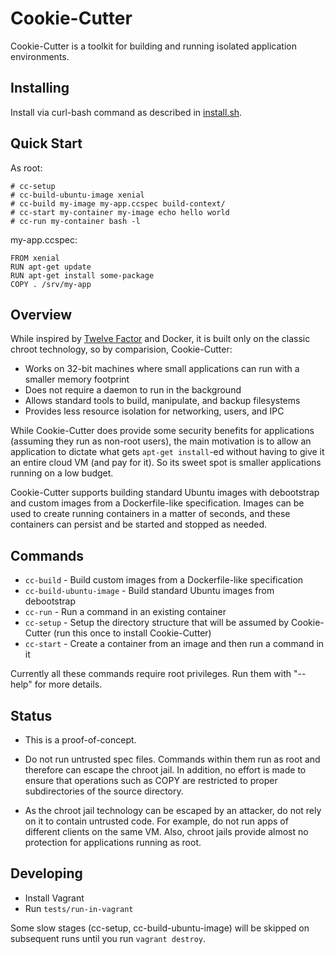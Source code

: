 # Cookie-Cutter

Cookie-Cutter is a toolkit for building and running isolated application
environments.

## Installing

Install via curl-bash command as described in [install.sh].

[install.sh]:https://github.com/mcary/cookie-cutter/blob/master/install.sh

## Quick Start

As root:
```
# cc-setup
# cc-build-ubuntu-image xenial
# cc-build my-image my-app.ccspec build-context/
# cc-start my-container my-image echo hello world
# cc-run my-container bash -l
```

my-app.ccspec:
```
FROM xenial
RUN apt-get update
RUN apt-get install some-package
COPY . /srv/my-app
```

## Overview

While inspired by [Twelve Factor](12factor.net) and Docker, it is built
only on the classic chroot technology, so by comparision, Cookie-Cutter:

* Works on 32-bit machines where small applications can run with a smaller memory footprint
* Does not require a daemon to run in the background
* Allows standard tools to build, manipulate, and backup filesystems
* Provides less resource isolation for networking, users, and IPC

While Cookie-Cutter does provide some security benefits for applications
(assuming they run as non-root users), the main motivation is to allow an
application to dictate what gets `apt-get install`-ed without having to
give it an entire cloud VM (and pay for it).  So its sweet spot is smaller
applications running on a low budget.

Cookie-Cutter supports building standard Ubuntu images with debootstrap and
custom images from a Dockerfile-like specification.  Images can be used to
create running containers in a matter of seconds, and these containers can
persist and be started and stopped as needed.

## Commands

* `cc-build` - Build custom images from a Dockerfile-like specification
* `cc-build-ubuntu-image` - Build standard Ubuntu images from debootstrap
* `cc-run` - Run a command in an existing container
* `cc-setup` - Setup the directory structure that will be assumed by
  Cookie-Cutter (run this once to install Cookie-Cutter)
* `cc-start` - Create a container from an image and then run a command in
  it

Currently all these commands require root privileges.  Run them with
"--help" for more details.

## Status

* This is a proof-of-concept.

* Do not run untrusted spec files.  Commands within them run as root and
  therefore can escape the chroot jail.  In addition, no effort is made to
  ensure that operations such as COPY are restricted to proper
  subdirectories of the source directory.

* As the chroot jail technology can be escaped by an attacker, do not rely
  on it to contain untrusted code.  For example, do not run apps of
  different clients on the same VM.  Also, chroot jails provide almost no
  protection for applications running as root.

## Developing

* Install Vagrant
* Run `tests/run-in-vagrant`

Some slow stages (cc-setup, cc-build-ubuntu-image) will be skipped on
subsequent runs until you run `vagrant
destroy`.
